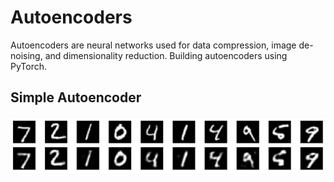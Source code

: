 # Autoencoders
Autoencoders are neural networks used for data compression, image de-noising, and dimensionality reduction. Building autoencoders using PyTorch.

## Simple Autoencoder
![Linear autoencoder](screenshots/image-generated.PNG)

